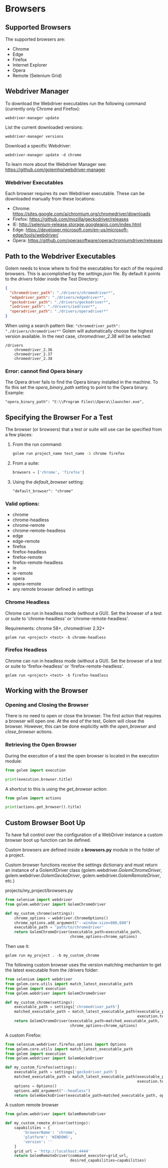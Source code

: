Browsers
==================================================

## Supported Browsers

The supported browsers are:
- Chrome
- Edge
- Firefox
- Internet Explorer
- Opera
- Remote (Selenium Grid)

## Webdriver Manager

To download the Webdriver executables run the following command (currently only Chrome and Firefox):

```
webdriver-manager update
```

List the current downloaded versions:

```
webdriver-manager versions
```

Download a specific Webdriver:

```
webdriver-manager update -d chrome
```


To learn more about the Webdriver Manager see: <https://github.com/golemhq/webdriver-manager>


### Webdriver Executables

Each browser requires its own Webdriver executable. These can be downloaded manually from these locations:

* Chrome: <https://sites.google.com/a/chromium.org/chromedriver/downloads>
* Firefox: <https://github.com/mozilla/geckodriver/releases>
* IE: <http://selenium-release.storage.googleapis.com/index.html>
* Edge: <https://developer.microsoft.com/en-us/microsoft-edge/tools/webdriver/>
* Opera: <https://github.com/operasoftware/operachromiumdriver/releases>

## Path to the Webdriver Executables

Golem needs to know where to find the executables for each of the required browsers.
This is accomplished by the *settings.json* file.
By default it points to the *drivers* folder inside the Test Directory:

```json
{
  "chromedriver_path": "./drivers/chromedriver*",
  "edgedriver_path": "./drivers/edgedriver*",
  "geckodriver_path": "./drivers/geckodriver*",
  "iedriver_path": "./drivers/iedriver*",
  "operadriver_path": "./drivers/operadriver*"
}
```

When using a search pattern like: ```"chromedriver_path": "./drivers/chromedriver*"``` Golem will automatically choose the highest version available.
In the next case, *chromedriver_2.38* will be selected:
```text
/drivers
    chromedriver_2.36
    chromedriver_2.37
    chromedriver_2.38
```


### Error: cannot find Opera binary

The Opera driver fails to find the Opera binary installed in the machine. To fix this set the *opera_binary_path* setting to point to the Opera binary. Example:

```
"opera_binary_path": "C:\\Program Files\\Opera\\launcher.exe", 
```



## Specifying the Browser For a Test

The browser (or browsers) that a test or suite will use can be specified from a few places:


1. From the run command:

    ```bash
    golem run project_name test_name -b chrome firefox
    ```

2. From a suite:

    ```python
    browsers = ['chrome', 'firefox']
    ```

3. Using the *default_browser* setting:

    ```
    "default_browser": "chrome"
    ```


### Valid options:
* chrome
* chrome-headless
* chrome-remote
* chrome-remote-headless
* edge
* edge-remote
* firefox
* firefox-headless
* firefox-remote
* firefox-remote-headless
* ie
* ie-remote
* opera
* opera-remote
* any remote browser defined in settings


### Chrome Headless

Chrome can run in headless mode (without a GUI). Set the browser of a test or suite to 'chrome-headless' or 'chrome-remote-headless'.

Requirements: chrome 58+, chromedriver 2.32+

```
golem run <project> <test> -b chrome-headless
```

### Firefox Headless

Chrome can run in headless mode (without a GUI). Set the browser of a test or suite to 'firefox-headless' or 'firefox-remote-headless'.

```
golem run <project> <test> -b firefox-headless
```

## Working with the Browser

### Opening and Closing the Browser

There is no need to open or close the browser.
The first action that requires a browser will open one.
At the end of the test, Golem will close the browser.
However, this can be done explicitly with the *open_browser* and *close_browser* actions.


### Retrieving the Open Browser

During the execution of a test the open browser is located in the execution module:

```python
from golem import execution

print(execution.browser.title)
```

A shortcut to this is using the *get_browser* action:

```python
from golem import actions

print(actions.get_browser().title)
```

## Custom Browser Boot Up

To have full control over the configuration of a WebDriver instance a custom browser boot up function can be defined.

Custom browsers are defined inside a **browsers.py** module in the folder of a project.

Custom browser functions receive the settings dictionary and must return an instance of a GolemXDriver class
(golem.webdriver.*GolemChromeDriver*, golem.webdriver.*GolemGeckoDriver*, golem.webdriver.*GolemRemoteDriver*, etc.)

projects/my_project/browsers.py
```python
from selenium import webdriver
from golem.webdriver import GolemChromeDriver

def my_custom_chrome(settings):
    chrome_options = webdriver.ChromeOptions()
    chrome_options.add_argument("--window-size=800,600")
    executable_path = 'path/to/chromedriver'
    return GolemChromeDriver(executable_path=executable_path,
                             chrome_options=chrome_options)
```

Then use it:

```
golem run my_project . -b my_custom_chrome
```

The following custom browser uses the version matching mechanism to get the latest executable from the /drivers folder:

```python
from selenium import webdriver
from golem.core.utils import match_latest_executable_path
from golem import execution
from golem.webdriver import GolemChromeDriver

def my_custom_chrome(settings):
    executable_path = settings['chromedriver_path']
    matched_executable_path = match_latest_executable_path(executable_path,
                                                           execution.testdir)
    return GolemChromeDriver(executable_path=matched_executable_path,
                             chrome_options=chrome_options)
```

A custom Firefox:
```python
from selenium.webdriver.firefox.options import Options
from golem.core.utils import match_latest_executable_path
from golem import execution
from golem.webdriver import GolemGeckoDriver

def my_custom_firefox(settings):
    executable_path = settings['geckodriver_path']
    matched_executable_path = match_latest_executable_path(executable_path,
                                                           execution.testdir)
    options = Options()
    options.add_argument("--headless")
    return GolemGeckoDriver(executable_path=matched_executable_path, options=options)
```

A custom remote browser
```python
from golem.webdriver import GolemRemoteDriver

def my_custom_remote_driver(settings):
    capabilities = {
        'browserName': 'chrome',
        'platform': 'WINDOWS',
        'version': ''
    }
    grid_url = 'http://localhost:4444'
    return GolemRemoteDriver(command_executor=grid_url,
                             desired_capabilities=capabilities)
```